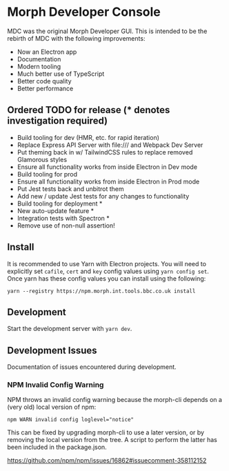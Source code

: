 # Morph Developer Console

MDC was the original Morph Developer GUI. This is intended to be the rebirth of MDC with the following improvements:

- Now an Electron app
- Documentation
- Modern tooling
- Much better use of TypeScript
- Better code quality
- Better performance

## Ordered TODO for release (\* denotes investigation required)

- Build tooling for dev (HMR, etc. for rapid iteration)
- Replace Express API Server with file:/// and Webpack Dev Server
- Put theming back in w/ TailwindCSS rules to replace removed Glamorous styles
- Ensure all functionality works from inside Electron in Dev mode
- Build tooling for prod
- Ensure all functionality works from inside Electron in Prod mode
- Put Jest tests back and unbitrot them
- Add new / update Jest tests for any changes to functionality
- Build tooling for deployment \*
- New auto-update feature \*
- Integration tests with Spectron \*
- Remove use of non-null assertion!

## Install

It is recommended to use Yarn with Electron projects. You will need to explicitly set `cafile`, `cert` and `key` config values using `yarn config set`. Once yarn has these config values you can install using the following:

`yarn --registry https://npm.morph.int.tools.bbc.co.uk install`

## Development

Start the development server with `yarn dev`.

## Development Issues

Documentation of issues encountered during development.

### NPM Invalid Config Warning

NPM throws an invalid config warning because the morph-cli depends on a (very old) local version of npm:

`npm WARN invalid config loglevel="notice"`

This can be fixed by upgrading morph-cli to use a later version, or by removing the local version from the tree. A script to perform the latter has been included in the package.json.

https://github.com/npm/npm/issues/16862#issuecomment-358112152
